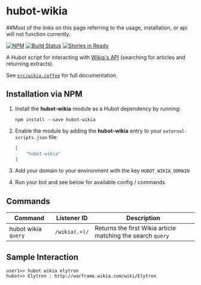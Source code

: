 # hubot-wikia

##Most of the links on this page referring to the usage, installation, or api will not function currently.

[![NPM](https://nodei.co/npm/hubot-wikia.png?downloads=true&downloadRank=true&stars=true)](https://nodei.co/npm/hubot-wikia/)
[![Build Status](https://travis-ci.org/aliasfalse/hubot-wikia.svg)](https://travis-ci.org/aliasfalse/hubot-wikia/)
[![Stories in Ready](https://badge.waffle.io/aliasfalse/hubot-wikia.png?label=ready&title=Ready)](https://waffle.io/aliasfalse/hubot-wikia)

A Hubot script for interacting with [Wikia's API](http://www.wikia.com/api/v1/) (searching for articles and returning extracts).

See [`src/wikia.coffee`](src/wikia.coffee) for full documentation.


## Installation via NPM

1. Install the __hubot-wikia__ module as a Hubot dependency by running:

    ```
    npm install --save hubot-wikia
    ```

2. Enable the module by adding the __hubot-wikia__ entry to your `external-scripts.json` file:

    ```json
    [
        "hubot-wikia"
    ]
    ```

3. Add your domain to your environment with the key `HUBOT_WIKIA_DOMAIN`

4. Run your bot and see below for available config / commands


## Commands

Command | Listener ID | Description
--- | --- | ---
hubot wikia `query` | `/wikia(.+)/` | Returns the first Wikia article matching the search `query`


## Sample Interaction

```
user1>> hubot wikia elytron
hubot>> Elytron : http://warframe.wikia.com/wiki/Elytron
```
